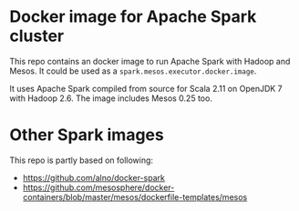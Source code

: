 # Docker image for Apache Spark cluster

This repo contains an docker image to run Apache Spark with Hadoop and Mesos. It could be used as a `spark.mesos.executor.docker.image`.  

It uses Apache Spark compiled from source for Scala 2.11 on OpenJDK 7 with Hadoop 2.6. The image includes Mesos 0.25 too.  

# Other Spark images

This repo is partly based on following:
* https://github.com/alno/docker-spark
* https://github.com/mesosphere/docker-containers/blob/master/mesos/dockerfile-templates/mesos
